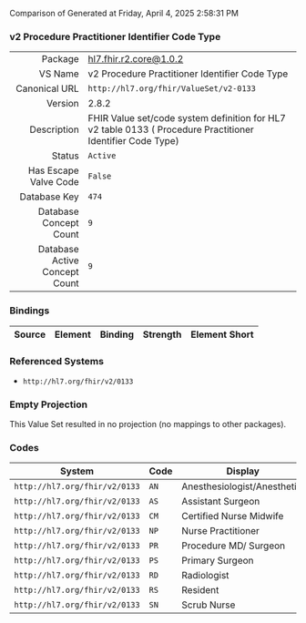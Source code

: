 Comparison of 
Generated at Friday, April 4, 2025 2:58:31 PM

### v2 Procedure Practitioner Identifier Code Type

|      |     |
| ---: | --- |
| Package | hl7.fhir.r2.core@1.0.2 |
| VS Name | v2 Procedure Practitioner Identifier Code Type |
| Canonical URL | `http://hl7.org/fhir/ValueSet/v2-0133` |
| Version | 2.8.2 |
| Description | FHIR Value set/code system definition for HL7 v2 table 0133 ( Procedure Practitioner Identifier Code Type) |
| Status | `Active` |
| Has Escape Valve Code | `False` |
| Database Key | `474` |
| Database Concept Count | `9` |
| Database Active Concept Count | `9` |
### Bindings

| Source | Element | Binding | Strength | Element Short |
| ------ | ------- | ------- | -------- | ------------- |

### Referenced Systems

* `http://hl7.org/fhir/v2/0133`
### Empty Projection

This Value Set resulted in no projection (no mappings to other packages).

### Codes

| System | Code | Display |
| ------ | ---- | ------- |
| `http://hl7.org/fhir/v2/0133` | `AN` | Anesthesiologist/Anesthetist |
| `http://hl7.org/fhir/v2/0133` | `AS` | Assistant Surgeon |
| `http://hl7.org/fhir/v2/0133` | `CM` | Certified Nurse Midwife |
| `http://hl7.org/fhir/v2/0133` | `NP` | Nurse Practitioner |
| `http://hl7.org/fhir/v2/0133` | `PR` | Procedure MD/ Surgeon |
| `http://hl7.org/fhir/v2/0133` | `PS` | Primary Surgeon |
| `http://hl7.org/fhir/v2/0133` | `RD` | Radiologist |
| `http://hl7.org/fhir/v2/0133` | `RS` | Resident |
| `http://hl7.org/fhir/v2/0133` | `SN` | Scrub Nurse |
